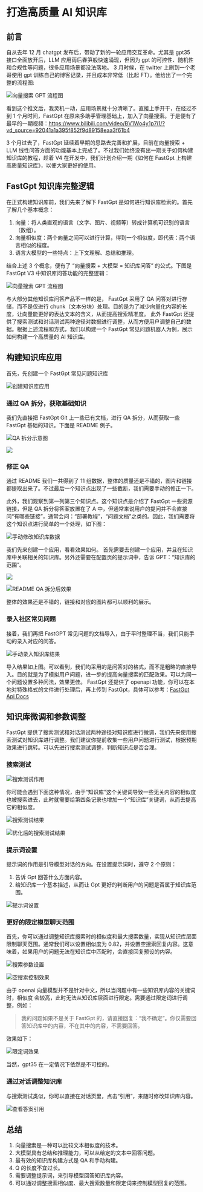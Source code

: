 # 打造高质量 AI 知识库

## 前言

自从去年 12 月 chatgpt 发布后，带动了新的一轮应用交互革命。尤其是 gpt35 接口全面放开后，LLM 应用雨后春笋般快速涌现，但因为 gpt 的可控性、随机性和合规性等问题，很多应用场景都没法落地。
3 月时候，在 twitter 上刷到一个老哥使用 gpt 训练自己的博客记录，并且成本非常低（比起 FT）。他给出了一个完整的流程图:

![向量搜索 GPT 流程图](imgs/1.png)

看到这个推文后，我灵机一动，应用场景就十分清晰了。直接上手开干，在经过不到 1 个月时间，FastGpt 在原来多助手管理基础上，加入了向量搜索。于是便有了最早的一期视频：https://www.bilibili.com/video/BV1Wo4y1p7i1/?vd_source=92041a1a395f852f9d89158eaa3f61b4

3 个月过去了，FastGpt 延续着早期的思路去完善和扩展，目前在向量搜索 + LLM 线性问答方面的功能基本上完成了。不过我们始终没有出一期关于如何构建知识库的教程，趁着 V4 在开发中，我们计划介绍一期《如何在 FastGpt 上构建高质量知识库》，以便大家更好的使用。

## FastGpt 知识库完整逻辑

在正式构建知识库前，我们先来了解下 FastGpt 是如何进行知识库检索的。首先了解几个基本概念：

1. 向量：将人类直观的语言（文字、图片、视频等）转成计算机可识别的语言（数组）。
2. 向量相似度：两个向量之间可以进行计算，得到一个相似度，即代表：两个语言相似的程度。
3. 语言大模型的一些特点：上下文理解、总结和推理。

结合上述 3 个概念，便有了 “向量搜索 + 大模型 = 知识库问答” 的公式。下图是 FastGpt V3 中知识库问答功能的完整逻辑：

![向量搜索 GPT 流程图](imgs/2.png)

与大部分其他知识库问答产品不一样的是， FastGpt 采用了 QA 问答对进行存储，而不是仅进行 chunk（文本分块）处理。目的是为了减少向量化内容的长度，让向量能更好的表达文本的含义，从而提高搜索精准度。
此外 FastGpt 还提供了搜索测试和对话测试两种途径对数据进行调整，从而方便用户调整自己的数据。根据上述流程和方式，我们以构建一个 FastGpt 常见问题机器人为例，展示如何构建一个高质量的 AI 知识库。

## 构建知识库应用

首先，先创建一个 FastGpt 常见问题知识库

![创建知识库应用](imgs/3.png)

### 通过 QA 拆分，获取基础知识

我们先直接把 FastGpt Git 上一些已有文档，进行 QA 拆分，从而获取一些 FastGpt 基础的知识。下面是 README 例子。

![QA 拆分示意图](imgs/4.png)

![](imgs/5.png)

### 修正 QA

通过 README 我们一共得到了 11 组数据，整体的质量还是不错的，图片和链接都提取出来了。不过最后一个知识点出现了一些截断，我们需要手动的修正一下。

此外，我们观察到第一列第三个知识点。这个知识点是介绍了 FastGpt 一些资源链接，但是 QA 拆分将答案放置在了 A 中，但通常来说用户的提问并不会直接问“有哪些链接”，通常会问：“部署教程”，“问题文档”之类的。因此，我们需要将这个知识点进行简单的一个处理，如下图：

![手动修改知识库数据](imgs/6.png)

我们先来创建一个应用，看看效果如何。 首先需要去创建一个应用，并且在知识库中关联相关的知识库。另外还需要在配置页的提示词中，告诉 GPT：“知识库的范围”。

![](imgs/7.png)

![README QA 拆分后效果](imgs/8.png)

整体的效果还是不错的，链接和对应的图片都可以顺利的展示。

### 录入社区常见问题

接着，我们再把 FastGPT 常见问题的文档导入，由于平时整理不当，我们只能手动的录入对应的问答。

![手动录入知识库结果](imgs/9.png)

导入结果如上图。可以看到，我们均采用的是问答对的格式，而不是粗略的直接导入。目的就是为了模拟用户问题，进一步的提高向量搜索的匹配效果。可以为同一个问题设置多种问法，效果更佳。
FastGpt 还提供了 openapi 功能，你可以在本地对特殊格式的文件进行处理后，再上传到 FastGpt，具体可以参考：[FastGpt Api Docs](https://kjqvjse66l.feishu.cn/docx/DmLedTWtUoNGX8xui9ocdUEjnNh)

## 知识库微调和参数调整

FastGpt 提供了搜索测试和对话测试两种途径对知识库进行微调，我们先来使用搜索测试对知识库进行调整。我们建议你提前收集一些用户问题进行测试，根据预期效果进行跳转。可以先进行搜索测试调整，判断知识点是否合理。

### 搜索测试

![搜索测试作用](imgs/10.png)

你可能会遇到下面这种情况，由于“知识库”这个关键词导致一些无关内容的相似度也被搜索进去，此时就需要给第四条记录也增加一个“知识库”关键词，从而去提高它的相似度。

![搜索测试结果](imgs/11.png)

![优化后的搜索测试结果](imgs/12.png)

### 提示词设置

提示词的作用是引导模型对话的方向。在设置提示词时，遵守 2 个原则：

1. 告诉 Gpt 回答什么方面内容。
2. 给知识库一个基本描述，从而让 Gpt 更好的判断用户的问题是否属于知识库范围。

![提示词设置](imgs/13.png)

### 更好的限定模型聊天范围

首先，你可以通过调整知识库搜索时的相似度和最大搜索数量，实现从知识库层面限制聊天范围。通常我们可以设置相似度为 0.82，并设置空搜索回复内容。这意味着，如果用户的问题无法在知识库中匹配时，会直接回复预设的内容。

![搜索参数设置](imgs/14.png)

![空搜索控制效果](imgs/15.png)

由于 openai 向量模型并不是针对中文，所以当问题中有一些知识库内容的关键词时，相似度
会较高，此时无法从知识库层面进行限定。需要通过限定词进行调整，例如：

> 我的问题如果不是关于 FastGpt 的，请直接回复：“我不确定”。你仅需要回答知识库中的内容，不在其中的内容，不需要回答。

效果如下：

![限定词效果](imgs/16.png)

当然，gpt35 在一定情况下依然是不可控的。

### 通过对话调整知识库

与搜索测试类似，你可以直接在对话页里，点击“引用”，来随时修改知识库内容。

![查看答案引用](imgs/17.png)

## 总结

1. 向量搜索是一种可以比较文本相似度的技术。
2. 大模型具有总结和推理能力，可以从给定的文本中回答问题。
3. 最有效的知识库构建方式是 QA 和手动构建。
4. Q 的长度不宜过长。
5. 需要调整提示词，来引导模型回答知识库内容。
6. 可以通过调整搜索相似度、最大搜索数量和限定词来控制模型回复的范围。
